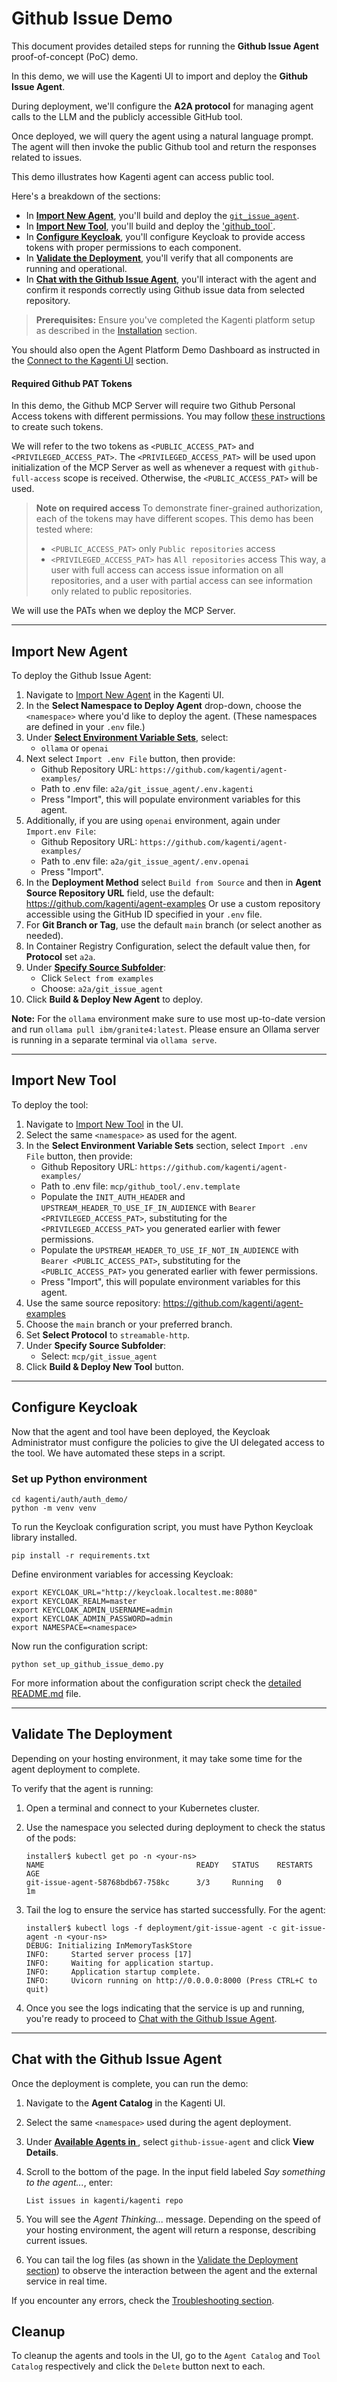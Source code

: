 # Github Issue Demo

This document provides detailed steps for running the **Github Issue Agent** proof-of-concept (PoC) demo.

In this demo, we will use the Kagenti UI to import and deploy the **Github Issue Agent**.

During deployment, we'll configure the **A2A protocol** for managing agent calls to the LLM and the publicly accessible GitHub tool. 

Once deployed, we will query the agent using a natural language prompt. The agent will then invoke the public Github tool and return the responses related to issues.

This demo illustrates how Kagenti agent can access public tool.

Here's a breakdown of the sections:

- In [**Import New Agent**](#import-new-agent), you'll build and deploy the [`git_issue_agent`](https://github.com/kagenti/agent-examples/tree/main/a2a/git_issue_agent).
- In [**Import New Tool**](#import-new-tool), you'll build and deploy the ['github_tool`](https://github.com/kagenti/agent-examples/tree/main/mcp/github_tool). 
- In [**Configure Keycloak**](#configure-keycloak), you'll configure Keycloak to provide access tokens with proper permissions to each component. 
- In [**Validate the Deployment**](#validate-the-deployment), you'll verify that all components are running and operational.
- In [**Chat with the Github Issue Agent**](#chat-with-the-github-issue-agent), you'll interact with the agent and confirm it responds correctly using Github issue data from selected repository.

> **Prerequisites:**
> Ensure you've completed the Kagenti platform setup as described in the [Installation](./demos.md#installation) section.

You should also open the Agent Platform Demo Dashboard as instructed in the [Connect to the Kagenti UI](./demos.md#connect-to-the-kagenti-ui) section.

#### Required Github PAT Tokens

In this demo, the Github MCP Server will require two Github Personal Access tokens with different permissions. You may follow [these instructions](https://docs.github.com/en/authentication/keeping-your-account-and-data-secure/managing-your-personal-access-tokens#creating-a-fine-grained-personal-access-token) to create such tokens. 

We will refer to the two tokens as `<PUBLIC_ACCESS_PAT>` and `<PRIVILEGED_ACCESS_PAT>`. The `<PRIVILEGED_ACCESS_PAT>` will be used upon initialization of the MCP Server as well as whenever a request with `github-full-access` scope is received. Otherwise, the `<PUBLIC_ACCESS_PAT>` will be used.  

> **Note on required access**
> To demonstrate finer-grained authorization, each of the tokens may have different scopes. This demo has been tested where:
> - `<PUBLIC_ACCESS_PAT>` only `Public repositories` access
> - `<PRIVILEGED_ACCESS_PAT>` has `All repositories` access
> This way, a user with full access can access issue information on all repositories, and a user with partial access can see information only related to public repositories. 

We will use the PATs when we deploy the MCP Server. 

---

## Import New Agent

To deploy the Github Issue Agent:

1. Navigate to [Import New Agent](http://kagenti-ui.localtest.me:8080/Import_New_Agent#import-new-agent) in the Kagenti UI.
1. In the **Select Namespace to Deploy Agent** drop-down, choose the `<namespace>` where you'd like to deploy the agent. (These namespaces are defined in your `.env` file.)
1. Under [**Select Environment Variable Sets**](http://kagenti-ui.localtest.me:8080/Import_New_Agent#select-environment-variable-sets), select:
   - `ollama` or `openai`
1. Next select `Import .env File` button, then provide:
   - Github Repository URL: `https://github.com/kagenti/agent-examples/`
   - Path to .env file: `a2a/git_issue_agent/.env.kagenti`
   - Press "Import", this will populate environment variables for this agent.
1. Additionally, if you are using `openai` environment, again under `Import.env File`:
   - Github Repository URL: `https://github.com/kagenti/agent-examples/`
   - Path to .env file: `a2a/git_issue_agent/.env.openai`
   - Press "Import". 
1. In the **Deployment Method** select `Build from Source` and then in **Agent Source Repository URL** field, use the default:
   <https://github.com/kagenti/agent-examples>
   Or use a custom repository accessible using the GitHub ID specified in your `.env` file.
1. For **Git Branch or Tag**, use the default `main` branch (or select another as needed).
1. In Container Registry Configuration, select the default value then, for **Protocol** set `a2a`.
1. Under [**Specify Source Subfolder**](http://kagenti-ui.localtest.me:8080/Import_New_Agent#specify-source-subfolder):
   - Click `Select from examples`
   - Choose: `a2a/git_issue_agent`
1. Click **Build & Deploy New Agent** to deploy.

**Note:** For the `ollama` environment make sure to use most up-to-date version and run `ollama pull ibm/granite4:latest`. Please ensure an Ollama server is running in a separate terminal via `ollama serve`.

---

## Import New Tool

To deploy the tool:

1. Navigate to [Import New Tool](http://kagenti-ui.localtest.me:8080/Import_New_Tool#import-new-tool) in the UI.
1. Select the same `<namespace>` as used for the agent.
1. In the **Select Environment Variable Sets** section, select `Import .env File` button, then provide:
   - Github Repository URL: `https://github.com/kagenti/agent-examples/`
   - Path to .env file: `mcp/github_tool/.env.template`
   - Populate the `INIT_AUTH_HEADER` and `UPSTREAM_HEADER_TO_USE_IF_IN_AUDIENCE` with `Bearer <PRIVILEGED_ACCESS_PAT>`, substituting for the `<PRIVILEGED_ACCESS_PAT>` you generated earlier with fewer permissions. 
   - Populate the `UPSTREAM_HEADER_TO_USE_IF_NOT_IN_AUDIENCE` with `Bearer <PUBLIC_ACCESS_PAT>`, substituting for the `<PUBLIC_ACCESS_PAT>` you generated earlier with fewer permissions. 
   - Press "Import", this will populate environment variables for this agent.
1. Use the same source repository:
   <https://github.com/kagenti/agent-examples>
1. Choose the `main` branch or your preferred branch.
1. Set **Select Protocol** to `streamable-http`.
1. Under **Specify Source Subfolder**:
   - Select: `mcp/git_issue_agent`
1. Click **Build & Deploy New Tool** button.

---

## Configure Keycloak

Now that the agent and tool have been deployed, the Keycloak Administrator must configure the policies to give the UI delegated access to the tool. We have automated these steps in a script.

### Set up Python environment

```console
cd kagenti/auth/auth_demo/
python -m venv venv
```

To run the Keycloak configuration script, you must have Python Keycloak library installed.

```console
pip install -r requirements.txt
```

Define environment variables for accessing Keycloak:

```console
export KEYCLOAK_URL="http://keycloak.localtest.me:8080"
export KEYCLOAK_REALM=master
export KEYCLOAK_ADMIN_USERNAME=admin
export KEYCLOAK_ADMIN_PASSWORD=admin
export NAMESPACE=<namespace>
```

Now run the configuration script:

```console
python set_up_github_issue_demo.py
```

For more information about the configuration script check the [detailed README.md](../../kagenti/auth/auth_demo/README.md) file.

---

## Validate The Deployment

Depending on your hosting environment, it may take some time for the agent deployment to complete.

To verify that the agent is running:

1. Open a terminal and connect to your Kubernetes cluster.
2. Use the namespace you selected during deployment to check the status of the pods:

   ```console
   installer$ kubectl get po -n <your-ns>
   NAME                                  READY   STATUS    RESTARTS   AGE
   git-issue-agent-58768bdb67-758kc      3/3     Running   0          1m

   ```

3. Tail the log to ensure the service has started successfully.
   For the agent:

   ```console
   installer$ kubectl logs -f deployment/git-issue-agent -c git-issue-agent -n <your-ns>
   DEBUG: Initializing InMemoryTaskStore
   INFO:     Started server process [17]
   INFO:     Waiting for application startup.
   INFO:     Application startup complete.
   INFO:     Uvicorn running on http://0.0.0.0:8000 (Press CTRL+C to quit)
   ```

4. Once you see the logs indicating that the service is up and running, you're ready to proceed to [Chat with the Github Issue Agent](#chat-with-the-github-issue-agent).

---

## Chat with the Github Issue Agent

Once the deployment is complete, you can run the demo:

1. Navigate to the **Agent Catalog** in the Kagenti UI.
2. Select the same `<namespace>` used during the agent deployment.
3. Under [**Available Agents in <namespace>**](http://kagenti-ui.localtest.me:8080/Agent_Catalog#available-agents-in-kagenti-system), select `github-issue-agent` and click **View Details**.
4. Scroll to the bottom of the page. In the input field labeled *Say something to the agent...*, enter:

   ```console
   List issues in kagenti/kagenti repo
   ```

5. You will see the *Agent Thinking...* message. Depending on the speed of your hosting environment, the agent will return a response, describing current issues.

6. You can tail the log files (as shown in the [Validate the Deployment section](#validate-the-deployment)) to observe the interaction between the agent and the external service in real time.

If you encounter any errors, check the [Troubleshooting section](./demos.md#troubleshooting).

## Cleanup

To cleanup the agents and tools in the UI, go to the `Agent Catalog` and `Tool Catalog`
respectively and click the `Delete` button next to each.
